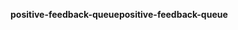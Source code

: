 <span data-ttu-id="3a1c4-101">**positive-feedback-queue**</span><span class="sxs-lookup"><span data-stu-id="3a1c4-101">**positive-feedback-queue**</span></span>